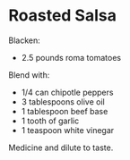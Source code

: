 Roasted Salsa
=============

Blacken:

- 2.5 pounds roma tomatoes

Blend with:

- 1/4 can chipotle peppers
- 3 tablespoons olive oil
- 1 tablespoon beef base
- 1 tooth of garlic
- 1 teaspoon white vinegar

Medicine and dilute to taste.
